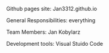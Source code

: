 Github pages site: Jan3312.github.io

General Responsibilities:
everything

Team Members:
Jan Kobylarz

Development tools:
Visual Stuido Code


